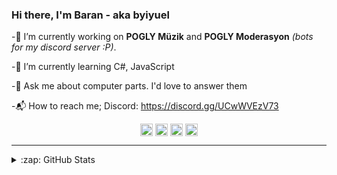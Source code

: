 ### Hi there, I'm Baran - aka byiyuel

-🔭 I’m currently working on **POGLY Müzik** and **POGLY Moderasyon** *(bots for my discord server :P)*.

-🌱 I’m currently learning C#, JavaScript

-💬 Ask me about computer parts. I'd love to answer them

-📬 How to reach me; Discord: https://discord.gg/UCwWVEzV73 

<p align="center">
  <a href="https://instagram.com/byiyuel" title="Instagram" target="_blank"><img align="center" src="https://cdn.jsdelivr.net/npm/simple-icons@3.0.1/icons/instagram.svg" alt="xaron.js" height="20" width="20" /></a>
  <a href="https://discord.gg/UCwWVEzV73" title="Discord Server" target="_blank"><img align="center" src="https://cdn.jsdelivr.net/npm/simple-icons@3.0.1/icons/discord.svg" alt="https://discord.gg/UCwWVEzV73" height="20" width="20" /></a>
    <a href="https://youtube.com/byiyuell" title="YouTube" target="_blank"><img align="center" src="https://cdn.jsdelivr.net/npm/simple-icons@3.0.1/icons/youtube.svg" alt="discord.gg/zjTVJCR7pm" height="20" width="20" /></a>
  <a href="https://dev.to/byiyuel" title="Dev.to" target="_blank"><img align="center" src="https://cdn.jsdelivr.net/npm/simple-icons@3.0.1/icons/dev-dot-to.svg" alt="xaron" height="20" width="20" /></a><br/>
  

---

<details>
  <summary>:zap: GitHub Stats</summary>

![GitHub stats](https://github-readme-stats.vercel.app/api?username=byiyuel&theme=cobalt&show_icons=true)
  



  
